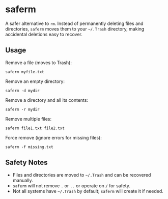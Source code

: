 # saferm

A safer alternative to `rm`.
Instead of permanently deleting files and directories, `saferm` moves them to your `~/.Trash` directory, making accidental deletions easy to recover.

## Usage

Remove a file (moves to Trash):

```
saferm myfile.txt
```

Remove an empty directory:

```
saferm -d mydir
```

Remove a directory and all its contents:

```
saferm -r mydir
```

Remove multiple files:

```
saferm file1.txt file2.txt
```

Force remove (ignore errors for missing files):

```
saferm -f missing.txt
```

## Safety Notes

- Files and directories are moved to `~/.Trash` and can be recovered manually.
- `saferm` will not remove `.` or `..` or operate on `/` for safety.
- Not all systems have `~/.Trash` by default; `saferm` will create it if needed.
